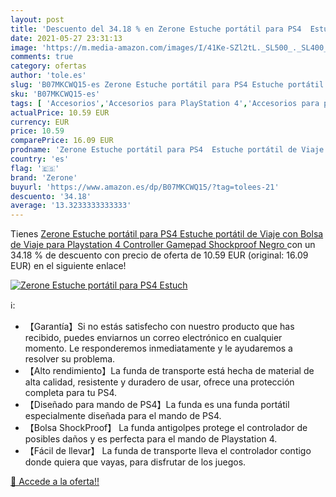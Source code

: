 ```yaml
---
layout: post
title: 'Descuento del 34.18 % en Zerone Estuche portátil para PS4  Estuch'
date: 2021-05-27 23:31:13
image: 'https://m.media-amazon.com/images/I/41Ke-SZl2tL._SL500_._SL400_.jpg'
comments: true
category: ofertas
author: 'tole.es'
slug: 'B07MKCWQ15-es Zerone Estuche portátil para PS4 Estuche portátil de Viaje...'
sku: 'B07MKCWQ15-es'
tags: [ 'Accesorios','Accesorios para PlayStation 4','Accesorios para portátiles y netbooks','Bandoleras y bolsas mensajero para portátiles y netbooks','Bolsas y fundas para portátiles y netbooks','Hardware y juegos para PlayStation 4','Informática','Videojuegos','playstation','ps4','zerone', ]
actualPrice: 10.59 EUR
currency: EUR
price: 10.59
comparePrice: 16.09 EUR
prodname: 'Zerone Estuche portátil para PS4  Estuche portátil de Viaje con Bolsa de Viaje para Playstation 4 Controller Gamepad  Shockproof  Negro '
country: 'es'
flag: '🇪🇸'
brand: 'Zerone'
buyurl: 'https://www.amazon.es/dp/B07MKCWQ15/?tag=tolees-21'
descuento: '34.18'
average: '13.3233333333333'
---
```


Tienes [Zerone Estuche portátil para PS4  Estuche portátil de Viaje con Bolsa de Viaje para Playstation 4 Controller Gamepad  Shockproof  Negro ](https://www.amazon.es/dp/B07MKCWQ15/?tag=tolees-21) con un 34.18 % de descuento con precio de oferta de 10.59 EUR (original: 16.09 EUR) en el siguiente enlace!

[![Zerone Estuche portátil para PS4  Estuch](https://m.media-amazon.com/images/I/41Ke-SZl2tL._SL500_._SL400_.jpg)](https://www.amazon.es/dp/B07MKCWQ15/?tag=tolees-21)

ℹ️:

- 【Garantía】Si no estás satisfecho con nuestro producto que has recibido, puedes enviarnos un correo electrónico en cualquier momento. Le responderemos inmediatamente y le ayudaremos a resolver su problema.
- 【Alto rendimiento】La funda de transporte está hecha de material de alta calidad, resistente y duradero de usar, ofrece una protección completa para tu PS4.
- 【Diseñado para mando de PS4】La funda es una funda portátil especialmente diseñada para el mando de PS4.
- 【Bolsa ShockProof】 La funda antigolpes protege el controlador de posibles daños y es perfecta para el mando de Playstation 4.
- 【Fácil de llevar】 La funda de transporte lleva el controlador contigo donde quiera que vayas, para disfrutar de los juegos.

[🛒 Accede a la oferta!!](https://www.amazon.es/dp/B07MKCWQ15/?tag=tolees-21)
